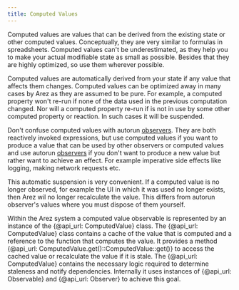 ```yaml
---
title: Computed Values
---
```


Computed values are values that can be derived from the existing state or other computed values. Conceptually,
they are very similar to formulas in spreadsheets. Computed values can't be underestimated, as they help you
to make your actual modifiable state as small as possible. Besides that they are highly optimized, so use
them wherever possible.

Computed values are automatically derived from your state if any value that affects them changes. Computed
values can be optimized away in many cases by Arez as they are assumed to be pure. For example, a computed
property won't re-run if none of the data used in the previous computation changed. Nor will a computed
property re-run if is not in use by some other computed property or reaction. In such cases it will be
suspended.

Don't confuse computed values with autorun [observers](observers.md). They are both reactively invoked
expressions, but use computed values if you want to produce a value that can be used by other observers
or computed values and use autorun [observers](observers.md) if you don't want to produce a new value but
rather want to achieve an effect. For example imperative side effects like logging, making network requests
etc.

This automatic suspension is very convenient. If a computed value is no longer observed, for example the
UI in which it was used no longer exists, then Arez wil no longer recalculate the value. This differs from
autorun observer's values where you must dispose of them yourself.

Within the Arez system a computed value observable is represented by an instance of the {@api_url: ComputedValue}
class. The {@api_url: ComputedValue} class contains a cache of the value that is computed and a reference to the
function that computes the value. It provides a method {@api_url: ComputedValue.get()::ComputedValue::get()} to
access the cached value or recalculate the value if it is stale. The {@api_url: ComputedValue} contains the necessary
logic required to determine staleness and notify dependencies. Internally it uses instances of {@api_url: Observable}
and {@api_url: Observer} to achieve this goal.
